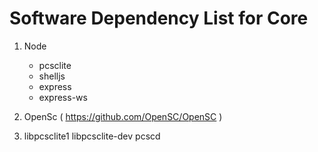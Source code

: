 # Software Dependency List for Core

1. Node
    - pcsclite
    - shelljs
    - express
    - express-ws

2. OpenSc ( https://github.com/OpenSC/OpenSC )
3. libpcsclite1 libpcsclite-dev pcscd